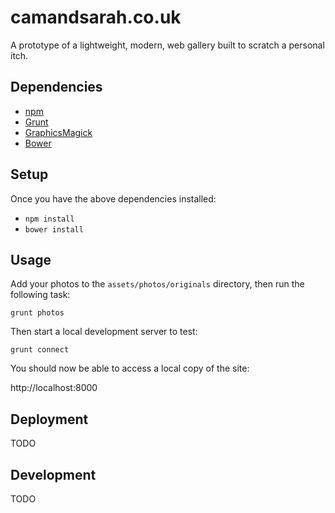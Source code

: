 # camandsarah.co.uk

A prototype of a lightweight, modern, web gallery built to scratch a personal itch.

## Dependencies

* [npm](https://www.npmjs.org/)
* [Grunt](http://gruntjs.com/)
* [GraphicsMagick](http://www.graphicsmagick.org/)
* [Bower](http://bower.io/)

## Setup

Once you have the above dependencies installed:

* `npm install`
* `bower install`

## Usage

Add your photos to the `assets/photos/originals` directory, then run the following task:

  `grunt photos`

Then start a local development server to test:

  `grunt connect`

You should now be able to access a local copy of the site:

  http://localhost:8000

## Deployment

TODO

## Development

TODO
